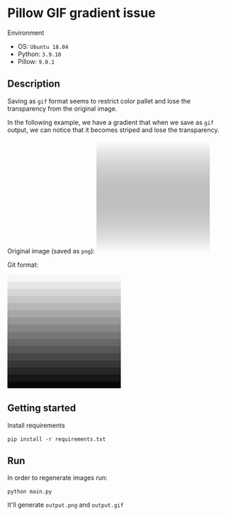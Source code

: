 # Pillow GIF gradient issue

Environment
- OS: `Ubuntu 18.04`
- Python: `3.9.10`
- Pillow: `9.0.1`

## Description
Saving as `gif` format seems to restrict color pallet and lose the transparency from the original image.

In the following example, we have a gradient that when we save as `gif` output, we can notice that it becomes striped and lose the transparency.

Original image (saved as `png`):
![Original](output.png)

Git format:

![Gif](output.gif)

## Getting started
Install requirements
```
pip install -r requirements.txt
```

## Run
In order to regenerate images run:
```
python main.py
```
It'll generate `output.png` and `output.gif`